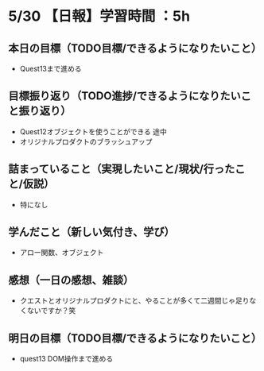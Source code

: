 # 5/30 【日報】学習時間 ：5h
## 本日の目標（TODO目標/できるようになりたいこと）
- Quest13まで進める
## 目標振り返り（TODO進捗/できるようになりたいこと振り返り）
- Quest12オブジェクトを使うことができる 途中
- オリジナルプロダクトのブラッシュアップ
## 詰まっていること（実現したいこと/現状/行ったこと/仮説）
- 特になし
## 学んだこと（新しい気付き、学び）
- アロー関数、オブジェクト
## 感想（一日の感想、雑談）
- クエストとオリジナルプロダクトにと、やることが多くて二週間じゃ足りなくないですか？笑
## 明日の目標（TODO目標/できるようになりたいこと）
- quest13 DOM操作まで進める
